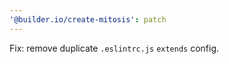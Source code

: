 ```yaml
---
'@builder.io/create-mitosis': patch
---
```


Fix: remove duplicate `.eslintrc.js` `extends` config.
